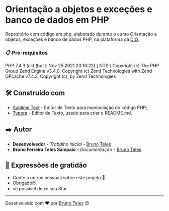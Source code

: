 # Orientação a objetos e exceções e banco de dados em PHP



Repositório com código em php, elaborado durante o curso Orientação a objetos, exceções e banco de dados PHP, na plataforma da [DIO](https://web.dio.me/course/orientacao-objetos-excecoes-e-banco-de-dados-php).

### 📋 Pré-requisitos

PHP 7.4.3 (cli) (built: Nov 25 2021 23:16:22) ( NTS )
Copyright (c) The PHP Group
Zend Engine v3.4.0, Copyright (c) Zend Technologies
with Zend OPcache v7.4.3, Copyright (c), by Zend Technologies

## 🛠️ Construído com

* [Sublime Text](https://www.sublimetext.com/) - Editor de Texto para manipulação do código PHP;
* [Typora](https://maven.apache.org/) - Editor de Texto,  usado para criar o README.md.

## ✒️ Autor

* **Desenvolvedor** - *Trabalho Inicial* - [Bruno Teles](https://github.com/cibersky-code)
* **Bruno Ferreira Teles Sampaio** - *Documentação* - [Bruno Teles](https://github.com/cibersky-code)

## 🎁 Expressões de gratidão

* Conte a outras pessoas sobre este projeto 📢
* Obrigado🤓.
* se possivel deixe seu Star.


---

Desenvolvido com ❤️ por [Bruno Teles](https://github.com/cibersky-code) 😊

